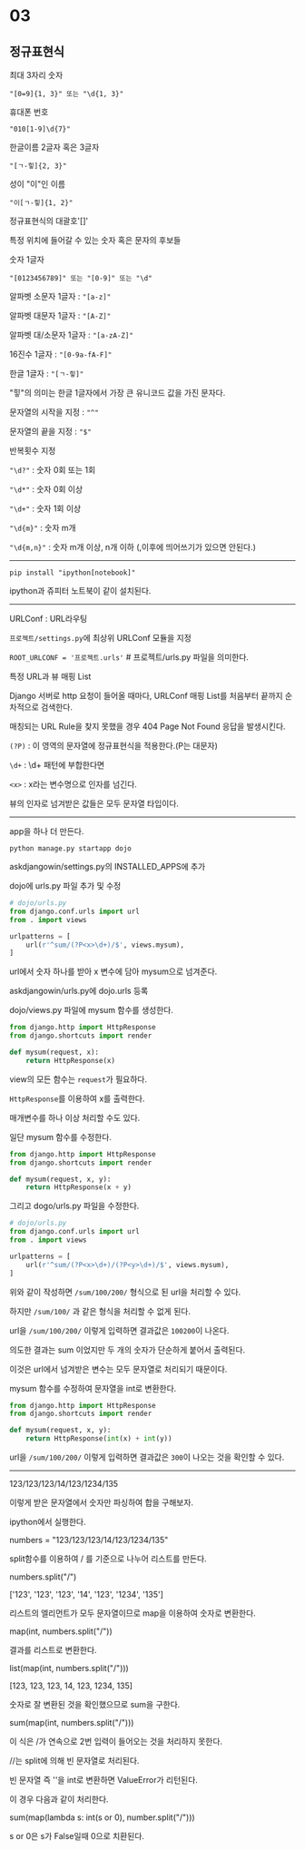 # 03

## 정규표현식

최대 3자리 숫자

`"[0=9]{1, 3}" 또는 "\d{1, 3}"`

휴대폰 번호

`"010[1-9]\d{7}"`

한글이름 2글자 혹은 3글자

`"[ㄱ-힣]{2, 3}"`

성이 "이"인 이름

`"이[ㄱ-힣]{1, 2}"`

정규표현식의 대괄호'[]'

특정 위치에 들어갈 수 있는 숫자 혹은 문자의 후보들

숫자 1글자

`"[0123456789]" 또는 "[0-9]" 또는 "\d"`

알파벳 소문자 1글자 : `"[a-z]"`

알파벳 대문자 1글자 : `"[A-Z]"`

알파벳 대/소문자 1글자 : `"[a-zA-Z]"`

16진수 1글자 : `"[0-9a-fA-F]"`

한글 1글자 : `"[ㄱ-힣]"`

"힣"의 의미는 한글 1글자에서 가장 큰 유니코드 값을 가진 문자다.

문자열의 시작을 지정 : `"^"`

문자열의 끝을 지정 : `"$"`

반복횟수 지정

`"\d?"` : 숫자 0회 또는 1회

`"\d*"` : 숫자 0회 이상

`"\d+"` : 숫자 1회 이상

`"\d{m}"` : 숫자 m개

`"\d{m,n}"` : 숫자 m개 이상, n개 이하 (,이후에 띄어쓰기가 있으면 안된다.)

----

`pip install "ipython[notebook]"`

ipython과 쥬피터 노트북이 같이 설치된다.

----

URLConf : URL라우팅

`프로젝트/settings.py`에 최상위 URLConf 모듈을 지정

`ROOT_URLCONF = '프로젝트.urls'` # 프로젝트/urls.py 파일을 의미한다.

특정 URL과 뷰 매핑 List

Django 서버로 http 요청이 들어올 때마다, URLConf 매핑 List를 처음부터 끝까지 순차적으로 검색한다.

매칭되는 URL Rule을 찾지 못했을 경우 404 Page Not Found 응답을 발생시킨다.

`(?P)` : 이 영역의 문자열에 정규표현식을 적용한다.(P는 대문자)

`\d+` : \d+ 패턴에 부합한다면

`<x>` : x라는 변수명으로 인자를 넘긴다.

뷰의 인자로 넘겨받은 값들은 모두 문자열 타입이다.

----

app을 하나 더 만든다.

`python manage.py startapp dojo`

askdjangowin/settings.py의 INSTALLED_APPS에 추가

dojo에 urls.py 파일 추가 및 수정

```py
# dojo/urls.py
from django.conf.urls import url
from . import views

urlpatterns = [
    url(r'^sum/(?P<x>\d+)/$', views.mysum),
]
```
url에서 숫자 하나를 받아 x 변수에 담아 mysum으로 넘겨준다.

askdjangowin/urls.py에 dojo.urls 등록


dojo/views.py 파일에 mysum 함수를 생성한다.

```py
from django.http import HttpResponse
from django.shortcuts import render

def mysum(request, x):
    return HttpResponse(x)
```

view의 모든 함수는 `request`가 필요하다.

`HttpResponse`를 이용하여 x를 출력한다.


매개변수를 하나 이상 처리할 수도 있다.

일단 mysum 함수를 수정한다.

```py
from django.http import HttpResponse
from django.shortcuts import render

def mysum(request, x, y):
    return HttpResponse(x + y)
```

그리고 dogo/urls.py 파일을 수정한다.

```py
# dojo/urls.py
from django.conf.urls import url
from . import views

urlpatterns = [
    url(r'^sum/(?P<x>\d+)/(?P<y>\d+)/$', views.mysum),
]
```

위와 같이 작성하면 `/sum/100/200/` 형식으로 된 url을 처리할 수 있다.

하지만 `/sum/100/` 과 같은 형식을 처리할 수 없게 된다.

url을 `/sum/100/200/` 이렇게 입력하면 결과값은 `100200`이 나온다.

의도한 결과는 sum 이었지만 두 개의 숫자가 단순하게 붙어서 출력된다.

이것은 url에서 넘겨받은 변수는 모두 문자열로 처리되기 때문이다.

mysum 함수를 수정하여 문자열을 int로 변환한다.

```py
from django.http import HttpResponse
from django.shortcuts import render

def mysum(request, x, y):
    return HttpResponse(int(x) + int(y))
```

url을 `/sum/100/200/` 이렇게 입력하면 결과값은 `300`이 나오는 것을 확인할 수 있다.

----

123/123/123/14/123/1234/135

이렇게 받은 문자열에서 숫자만 파싱하여 합을 구해보자.

ipython에서 실행한다.

numbers = "123/123/123/14/123/1234/135"

split함수를 이용하여 / 를 기준으로 나누어 리스트를 만든다.

numbers.split("/")

['123', '123', '123', '14', '123', '1234', '135']

리스트의 엘리먼트가 모두 문자열이므로 map을 이용하여 숫자로 변환한다.

map(int, numbers.split("/"))

결과를 리스트로 변환한다.

list(map(int, numbers.split("/")))

[123, 123, 123, 14, 123, 1234, 135]

숫자로 잘 변환된 것을 확인했으므로 sum을 구한다.

sum(map(int, numbers.split("/")))

이 식은 /가 연속으로 2번 입력이 들어오는 것을 처리하지 못한다.

//는 split에 의해 빈 문자열로 처리된다.

빈 문자열 즉 ''을 int로 변환하면 ValueError가 리턴된다.

이 경우 다음과 같이 처리한다.

sum(map(lambda s: int(s or 0), number.split("/")))

s or 0은 s가 False일때 0으로 치환된다.
